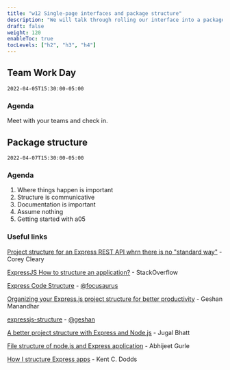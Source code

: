 ```yaml
---
title: "w12 Single-page interfaces and package structure"
description: "We will talk through rolling our interface into a package with a more complex directory structure."
draft: false
weight: 120
enableToc: true
tocLevels: ["h2", "h3", "h4"]
---
```


## Team Work Day

`2022-04-05T15:30:00-05:00`

### Agenda

Meet with your teams and check in.

## Package structure

`2022-04-07T15:30:00-05:00`

### Agenda

1. Where things happen is important
2. Structure is communicative
3. Documentation is important
4. Assume nothing
5. Getting started with a05

### Useful links

[Project structure for an Express REST API whrn there is no "standard way"](https://www.coreycleary.me/project-structure-for-an-express-rest-api-when-there-is-no-standard-way) - Corey Cleary

[ExpressJS How to structure an application?](https://stackoverflow.com/questions/5778245/expressjs-how-to-structure-an-application) - StackOverflow

[Express Code Structure](https://github.com/focusaurus/express_code_structure) - [@focusaurus](https://github.com/focusaurus)

[Organizing your Express.js project structure for better productivity](https://blog.logrocket.com/organizing-express-js-project-structure-better-productivity/) - Geshan Manandhar

[expressjs-structure](https://github.com/geshan/expressjs-structure) - [@geshan](https://github.com/geshan)

[A better project structure with Express and Node.js](https://medium.com/codechef-vit/a-better-project-structure-with-express-and-node-js-c23abc2d736f) - Jugal Bhatt

[File structure of node.js and Express application](https://medium.com/@abhijeetgurle/file-structure-of-node-js-and-express-application-4d9fb66c8d68) - Abhijeet Gurle

[How I structure Express apps](https://kentcdodds.com/blog/how-i-structure-express-apps) - Kent C. Dodds

